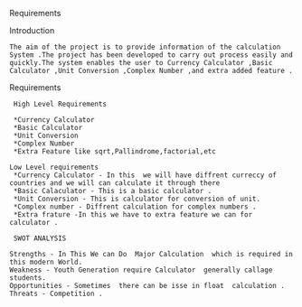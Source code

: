 Requirements

 Introduction

    The aim of the project is to provide information of the calculation System .The project has been developed to carry out process easily and quickly.The system enables the user to Currency Calculator ,Basic Calculator ,Unit Conversion ,Complex Number ,and extra added feature .

 Requirements
     
     High Level Requirements 

     *Currency Calculator 
     *Basic Calculator 
     *Unit Conversion 
     *Complex Number 
     *Extra Feature like sqrt,Pallindrome,factorial,etc
    
    Low Level requirements
     *Currency Calculator - In this  we will have diffrent curreccy of countries and we will can calculate it through there
     *Basic Calaculator - This is a basic calculator .
     *Unit Conversion - This is calculator for conversion of unit.
     *Complex number - Diffrent calculation for complex numbers .
     *Extra frature -In this we have to extra feature we can for calculator .

     SWOT ANALYSIS
     
    Strengths - In This We can Do  Major Calculation  which is required in this modern World.
    Weakness - Youth Generation require Calculator  generally callage students.
    Opportunities - Sometimes  there can be isse in float  calculation .
    Threats - Competition .
    
